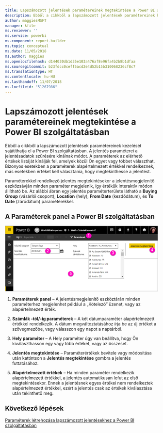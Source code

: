 ```yaml
---
title: Lapszámozott jelentések paramétereinek megtekintése a Power BI szolgáltatásban | Microsoft Docs
description: Ebből a cikkből a lapszámozott jelentések paramétereinek kezelését sajátíthatja el a Power BI szolgáltatásban.
author: maggiesMSFT
manager: kfile
ms.reviewer: ''
ms.service: powerbi
ms.component: report-builder
ms.topic: conceptual
ms.date: 11/05/2018
ms.author: maggies
ms.openlocfilehash: d144030db1d35e103a476af8e96fa4b2b8b1dfaa
ms.sourcegitcommit: b23fdcc0ceff5acd2e4d52b15b310068236cf8c7
ms.translationtype: HT
ms.contentlocale: hu-HU
ms.lasthandoff: 11/07/2018
ms.locfileid: "51267986"
---
```

# <a name="view-parameters-for-paginated-reports-in-the-power-bi-service"></a>Lapszámozott jelentések paramétereinek megtekintése a Power BI szolgáltatásban

Ebből a cikkből a lapszámozott jelentések paramétereinek kezelését sajátíthatja el a Power BI szolgáltatásban.  A jelentés paraméterei a jelentésadatok szűrésére kínálnak módot. A paraméterek az elérhető értékek listáját kínálják fel, amelyek közül Ön egyet vagy többet választhat. Bizonyos esetekben a paraméterek alapértelmezett értékkel rendelkeznek, más esetekben értéket kell választania, hogy megtekinthesse a jelentést.  

Paraméterekkel rendelkező jelentés megtekintésekor a jelentésmegjelenítő eszközsávján minden paraméter megjelenik, így értékük interaktív módon állítható be. Az alábbi ábrán egy jelentés paraméterterülete látható a **Buying Group** (vásárlói csoport), **Location** (hely), **From Date** (kezdődátum), és **To Date** (záródátum) paraméterekkel.  

## <a name="parameters-pane-in-the-power-bi-service"></a>A Paraméterek panel a Power BI szolgáltatásban

![Paraméterekkel rendelkező lapszámozott jelentés megtekintése](media/paginated-reports-view-parameters/power-bi-paginated-view-parameters.png)
  
1.  **Paraméterek panel** – A jelentésmegjelenítő eszköztárán minden paraméterhez megjelenhet például a „Kötelező” üzenet, vagy az alapértelmezett érték.    
  
2.  **Számlák -tól/-ig paraméterek** – A két dátumparaméter alapértelmezett értékkel rendelkezik. A dátum megváltoztatásához írja be az új értéket a szövegmezőbe, vagy válasszon egy napot a naptárból.  
  
3.  **Hely paraméter** – A Hely paraméter úgy van beállítva, hogy Ön kiválaszthasson egy vagy több értéket, vagy az összeset. 
  
4.  **Jelentés megtekintése** – Paraméterértékek bevitele vagy módosítása után kattintson a **Jelentés megtekintése** gombra a jelentés futtatásához. 

5. **Alapértelmezett értékek** – Ha minden paraméter rendelkezik alapértelmezett értékkel, a jelentés automatikusan lefut az első megtekintésekor. Ennek a jelentésnek egyes értékei nem rendelkeztek alapértelmezett értékkel, ezért a jelentés csak az értékek kiválasztása után tekinthető meg.  

## <a name="next-steps"></a>Következő lépések

[Paraméterek létrehozása lapszámozott jelentésekhez a Power BI szolgáltatásban](paginated-reports-parameters.md)
